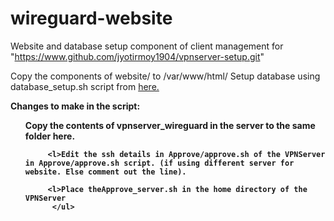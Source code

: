 # wireguard-website
Website and database setup component of client management for "https://www.github.com/jyotirmoy1904/vpnserver-setup.git"

Copy the components of website/ to /var/www/html/
Setup database using database_setup.sh script from 
<a href="https://github.com/jyotirmoy1904/vpnserver-setup/blob/master/database_setup.sh"> here. </a>
 
<b>
  Changes to make in the script:
        <ul>
         <l>Copy the contents of vpnserver_wireguard in the server to the same folder here.
          
         <l>Edit the ssh details in Approve/approve.sh of the VPNServer in Approve/approve.sh script. (if using different server for website. Else comment out the line).
         
         <l>Place theApprove_server.sh in the home directory of the VPNServer
          </ul>
